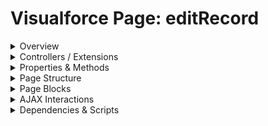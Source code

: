 # Visualforce Page: editRecord

<details>
<summary>Overview</summary>

## Visualforce Page Overview: editRecord

No overview found.

### Purpose of the Page
No purpose found.



### Metadata
- **API Version**: 54
- **Label**: Edit Record

</details>

<details>
<summary>Controllers / Extensions</summary>

## Key Controllers / Extensions Used
- **Standard Controller**: Account
- **Custom Controller**: None
- **Extensions**: 
  None

</details>

<details>
<summary>Properties & Methods</summary>

## Properties
No public properties found in associated Apex controllers/extensions.

## Methods
No public methods found in associated Apex controllers/extensions.

</details>

<details>
<summary>Page Structure</summary>

### Forms
- Contains 1 `apex:form` component(s)

### Inputs
The page utilizes the following input bindings/fields:
- `{!account.Name}`
- `{!account.Type}`
- `{!account.Phone}`
- `{!account.NumberOfEmployees}`

### Buttons
The page has buttons/links linked to the following actions:
- `{!save}`
- `{!quicksave}`
- `{!cancel}`

</details>

<details>
<summary>Page Blocks</summary>
## Page Blocks on the Page
No `apex:pageBlock` components detected.
</details>

<details>
<summary>AJAX Interactions</summary>

- No `apex:actionSupport` components detected

- No `apex:outputPanel` components with an ID detected

</details>

<details>
<summary>Dependencies & Scripts</summary>

### Objects
- `Account`

### Fields
- `save`
- `quicksave`
- `cancel`
- `account.Name`
- `account.Type`
- `account.Phone`
- `account.NumberOfEmployees`

### Custom Components
- No custom components detected

### Scripts
- No script tags detected

</details>